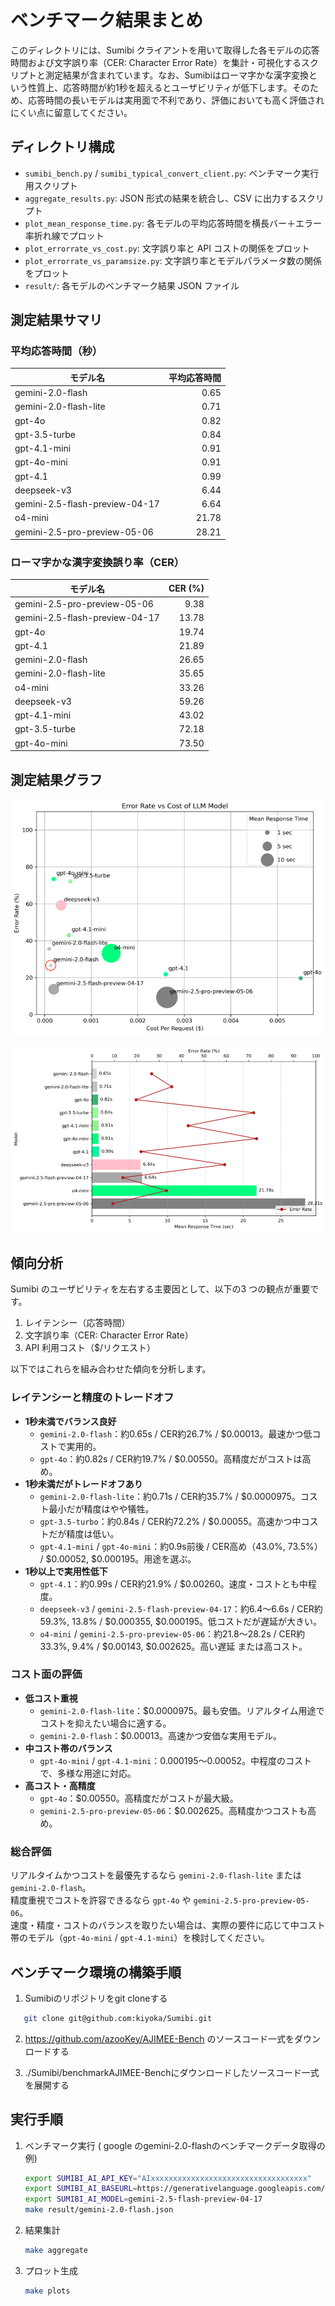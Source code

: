 <!--
benchmark ディレクトリの README
各モデルのベンチマーク結果（平均応答時間・文字誤り率）をまとめ、傾向分析を行った内容を記載しています。
-->
# ベンチマーク結果まとめ

このディレクトリには、Sumibi クライアントを用いて取得した各モデルの応答時間および文字誤り率（CER: Character Error Rate）を集計・可視化するスクリプトと測定結果が含まれています。なお、Sumibiはローマ字かな漢字変換という性質上、応答時間が約1秒を超えるとユーザビリティが低下します。そのため、応答時間の長いモデルは実用面で不利であり、評価においても高く評価されにくい点に留意してください。

## ディレクトリ構成
- `sumibi_bench.py` / `sumibi_typical_convert_client.py`: ベンチマーク実行用スクリプト
- `aggregate_results.py`: JSON 形式の結果を統合し、CSV に出力するスクリプト
- `plot_mean_response_time.py`: 各モデルの平均応答時間を横長バー＋エラー率折れ線でプロット
- `plot_errorrate_vs_cost.py`: 文字誤り率と API コストの関係をプロット
- `plot_errorrate_vs_paramsize.py`: 文字誤り率とモデルパラメータ数の関係をプロット
- `result/`: 各モデルのベンチマーク結果 JSON ファイル

## 測定結果サマリ

### 平均応答時間（秒）
| モデル名                                | 平均応答時間 |
|----------------------------------------|-----------:|
| gemini-2.0-flash                       |      0.65  |
| gemini-2.0-flash-lite                  |      0.71  |
| gpt-4o                                 |      0.82  |
| gpt-3.5-turbe                          |      0.84  |
| gpt-4.1-mini                           |      0.91  |
| gpt-4o-mini                            |      0.91  |
| gpt-4.1                                |      0.99  |
| deepseek-v3                            |      6.44  |
| gemini-2.5-flash-preview-04-17         |      6.64  |
| o4-mini                                |     21.78  |
| gemini-2.5-pro-preview-05-06           |     28.21  |

### ローマ字かな漢字変換誤り率（CER）
| モデル名                                | CER (%)   |
|----------------------------------------|---------:|
| gemini-2.5-pro-preview-05-06           |     9.38  |
| gemini-2.5-flash-preview-04-17         |    13.78  |
| gpt-4o                                 |    19.74  |
| gpt-4.1                                |    21.89  |
| gemini-2.0-flash                       |    26.65  |
| gemini-2.0-flash-lite                  |    35.65  |
| o4-mini                                |    33.26  |
| deepseek-v3                            |    59.26  |
| gpt-4.1-mini                           |    43.02  |
| gpt-3.5-turbe                          |    72.18  |
| gpt-4o-mini                            |    73.50  |

## 測定結果グラフ

![plot1](../images/plot_errorrate_vs_cost_1000x600.png)

![plot2](../images/plot_mean_response_time_1000x600.png)

## 傾向分析
Sumibi のユーザビリティを左右する主要因として、以下の3 つの観点が重要です。
1. レイテンシー（応答時間）
2. 文字誤り率（CER: Character Error Rate）
3. API 利用コスト（$/リクエスト）

以下ではこれらを組み合わせた傾向を分析します。

### レイテンシーと精度のトレードオフ
- **1秒未満でバランス良好**  
  - `gemini-2.0-flash`：約0.65s / CER約26.7% / $0.00013。最速かつ低コストで実用的。  
  - `gpt-4o`：約0.82s / CER約19.7% / $0.00550。高精度だがコストは高め。  
- **1秒未満だがトレードオフあり**  
  - `gemini-2.0-flash-lite`：約0.71s / CER約35.7% / $0.0000975。コスト最小だが精度はやや犠牲。  
  - `gpt-3.5-turbo`：約0.84s / CER約72.2% / $0.00055。高速かつ中コストだが精度は低い。  
  - `gpt-4.1-mini` / `gpt-4o-mini`：約0.9s前後 / CER高め（43.0%, 73.5%） / $0.00052, $0.000195。用途を選ぶ。  
- **1秒以上で実用性低下**  
  - `gpt-4.1`：約0.99s / CER約21.9% / $0.00260。速度・コストとも中程度。  
  - `deepseek-v3` / `gemini-2.5-flash-preview-04-17`：約6.4〜6.6s / CER約59.3%, 13.8% / $0.000355, $0.000195。低コストだが遅延が大きい。  
  - `o4-mini` / `gemini-2.5-pro-preview-05-06`：約21.8〜28.2s / CER約33.3%, 9.4% / $0.00143, $0.002625。高い遅延 または高コスト。  

### コスト面の評価
- **低コスト重視**  
  - `gemini-2.0-flash-lite`：$0.0000975。最も安価。リアルタイム用途でコストを抑えたい場合に適する。  
  - `gemini-2.0-flash`：$0.00013。高速かつ安価な実用モデル。  
- **中コスト帯のバランス**  
  - `gpt-4o-mini` / `gpt-4.1-mini`：$0.000195〜$0.00052。中程度のコストで、多様な用途に対応。  
- **高コスト・高精度**  
  - `gpt-4o`：$0.00550。高精度だがコストが最大級。  
  - `gemini-2.5-pro-preview-05-06`：$0.002625。高精度かつコストも高め。  

### 総合評価
リアルタイムかつコストを最優先するなら `gemini-2.0-flash-lite` または `gemini-2.0-flash`。  
精度重視でコストを許容できるなら `gpt-4o` や `gemini-2.5-pro-preview-05-06`。  
速度・精度・コストのバランスを取りたい場合は、実際の要件に応じて中コスト帯のモデル（`gpt-4o-mini` / `gpt-4.1-mini`）を検討してください。


## ベンチマーク環境の構築手順

1. Sumibiのリポジトリをgit cloneする

```bash
   git clone git@github.com:kiyoka/Sumibi.git
```
2. https://github.com/azooKey/AJIMEE-Bench のソースコード一式をダウンロードする

3. ./Sumibi/benchmarkAJIMEE-Benchにダウンロードしたソースコード一式を展開する

## 実行手順
1. ベンチマーク実行 ( google のgemini-2.0-flashのベンチマークデータ取得の例)
   ```bash
   export SUMIBI_AI_API_KEY="AIxxxxxxxxxxxxxxxxxxxxxxxxxxxxxxxxxxx"
   export SUMIBI_AI_BASEURL=https://generativelanguage.googleapis.com/v1beta/openai/
   export SUMIBI_AI_MODEL=gemini-2.5-flash-preview-04-17   
   make result/gemini-2.0-flash.json
   ```  

2. 結果集計
   ```bash
   make aggregate 
   ```  
   
3. プロット生成
   ```bash
   make plots
   ```
